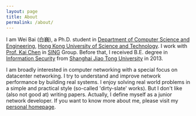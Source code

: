 ```yaml
---
layout: page
title: About
permalink: /about/
---
```


I am Wei Bai (&#x767D;&#x5DCD;), a Ph.D. student in <a href="http://www.cse.ust.hk">Department of Computer Science and Engineering</a>,
<a href="http://www.ust.hk">Hong Kong University of Science and Technology</a>. 
I work with <a href="http://www.cse.ust.hk/~kaichen/">Prof. Kai Chen</a> in <a href="http://sing.cse.ust.hk">SING</a> Group. 
Before that, I received B.E. degree in 
<a href="http://infosec.sjtu.edu.cn">Information Security</a> 
from <a href="http://www.sjtu.edu.cn">Shanghai Jiao Tong University</a> in 2013.

I am broadly interested in computer networking with a special focus on datacenter networking. I try to understand and improve network performance by building real systems.
I enjoy solving real world problems in a simple and practical style (so-called 'dirty-slate'  works). But I don't like (also not good at) writing papers. Actually, I define myself as a junior network developer. 
If you want to know more about me, please visit my <a href="http://sing.cse.ust.hk/~wei/">personal homepage</a>. 
 
<!--This is the base Jekyll theme. You can find out more info about customizing your Jekyll theme, as well as basic Jekyll usage documentation at [jekyllrb.com](http://jekyllrb.com/)
You can find the source code for the Jekyll new theme at: [github.com/jglovier/jekyll-new](https://github.com/jglovier/jekyll-new)
You can find the source code for Jekyll at [github.com/jekyll/jekyll](https://github.com/jekyll/jekyll)
-->
